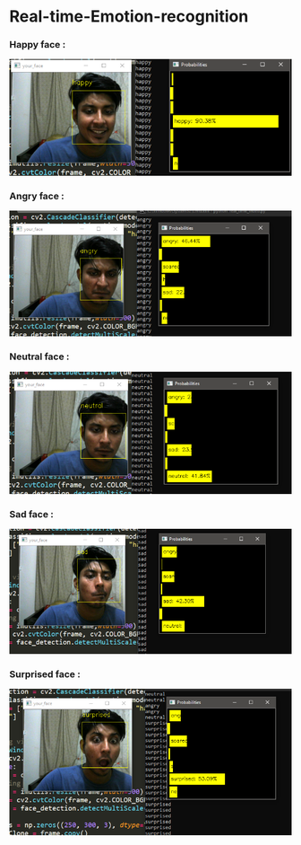 # Real-time-Emotion-recognition

### Happy face :
![](result/happy.PNG)

### Angry face :
![](result/angry.PNG)

### Neutral face :
![](result/neutral.PNG)

### Sad face :

![](result/sad.PNG)

### Surprised face :
![](result/surprised.PNG)
